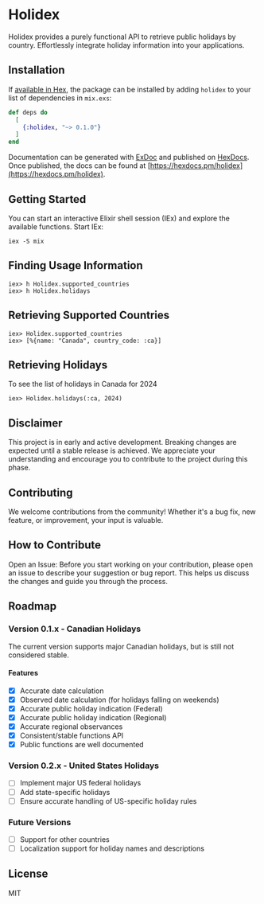 # Holidex

Holidex provides a purely functional API to retrieve public holidays by country. Effortlessly integrate holiday information into your applications.

## Installation

If [available in Hex](https://hex.pm/docs/publish), the package can be installed
by adding `holidex` to your list of dependencies in `mix.exs`:

```elixir
def deps do
  [
    {:holidex, "~> 0.1.0"}
  ]
end
```

Documentation can be generated with [ExDoc](https://github.com/elixir-lang/ex_doc)
and published on [HexDocs](https://hexdocs.pm). Once published, the docs can
be found at [https://hexdocs.pm/holidex](https://hexdocs.pm/holidex).

## Getting Started

You can start an interactive Elixir shell session (IEx) and explore the available functions. Start IEx:

```
iex -S mix
```

## Finding Usage Information

```
iex> h Holidex.supported_countries
iex> h Holidex.holidays
```

## Retrieving Supported Countries

```
iex> Holidex.supported_countries
iex> [%{name: "Canada", country_code: :ca}]
```

## Retrieving Holidays

To see the list of holidays in Canada for 2024
```
iex> Holidex.holidays(:ca, 2024)
```

## Disclaimer

This project is in early and active development. Breaking changes are expected until a stable release is achieved. We appreciate your understanding and encourage you to contribute to the project during this phase.

## Contributing

We welcome contributions from the community! Whether it's a bug fix, new feature, or improvement, your input is valuable.

## How to Contribute

Open an Issue: Before you start working on your contribution, please open an issue to describe your suggestion or bug report. This helps us discuss the changes and guide you through the process.

## Roadmap

### Version 0.1.x - Canadian Holidays

The current version supports major Canadian holidays, but is still not considered stable.

#### Features

- [x] Accurate date calculation
- [x] Observed date calculation (for holidays falling on weekends)
- [x] Accurate public holiday indication (Federal)
- [x] Accurate public holiday indication (Regional)
- [x] Accurate regional observances
- [x] Consistent/stable functions API
- [x] Public functions are well documented

### Version 0.2.x - United States Holidays

- [ ] Implement major US federal holidays
- [ ] Add state-specific holidays
- [ ] Ensure accurate handling of US-specific holiday rules

### Future Versions

- [ ] Support for other countries
- [ ] Localization support for holiday names and descriptions

## License

MIT
